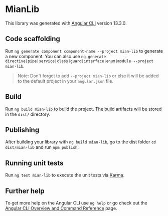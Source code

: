 # MianLib

This library was generated with [Angular CLI](https://github.com/angular/angular-cli) version 13.3.0.

## Code scaffolding

Run `ng generate component component-name --project mian-lib` to generate a new component. You can also use
`ng generate directive|pipe|service|class|guard|interface|enum|module --project mian-lib`.

> Note: Don't forget to add `--project mian-lib` or else it will be added to the default project in your `angular.json` file.

## Build

Run `ng build mian-lib` to build the project. The build artifacts will be stored in the `dist/` directory.

## Publishing

After building your library with `ng build mian-lib`, go to the dist folder `cd dist/mian-lib` and run `npm publish`.

## Running unit tests

Run `ng test mian-lib` to execute the unit tests via [Karma](https://karma-runner.github.io).

## Further help

To get more help on the Angular CLI use `ng help` or go check out the
[Angular CLI Overview and Command Reference](https://angular.io/cli) page.

